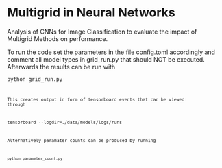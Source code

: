 # Multigrid in Neural Networks
Analysis of CNNs for Image Classification to evaluate the impact of Multigrid Methods on performance.

To run the code set the parameters in the file config.toml accordingly and comment all model types in grid_run.py that should NOT be executed.
Afterwards the results can be run with

<code>python grid_run.py<code>

This creates output in form of tensorboard events that can be viewed through

tensorboard --logdir=./data/models/logs/runs

Alternatively paramater counts can be produced by running

<code>python parameter_count.py<code>
